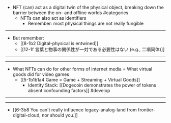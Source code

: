 
- NFT (can) act as a digital twin of the physical object, breaking down the barrier between the on- and offline worlds #categories 
  - NFTs can also act as identifiers
    - Remember: most physical things are not really fungible
---
- But remember:
  - [[8-1b2 Digital-physical is entwined]]
  - [[12-1f 言葉と物事の関係性が一対である必要性はない (e.g., 二項同体)]]
---
---
- What NFTs can do for other forms of internet media = What virtual goods did for video games
  - [[5-1b1b1a4 Game = Game + Streaming + Virtual Goods]]
    - Identity Stack: [[Dogecoin demonstrates the power of tokens absent confounding factors]] #develop 
---
---
- [[6-3b8 You can't really influence legacy-analog-land from frontier-digital-cloud, nor should you.]]
